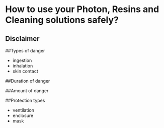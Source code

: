 # How to use your Photon, Resins and Cleaning solutions safely?

## Disclaimer

##Types of danger
- ingestion
- inhalation
- skin contact

##Duration of danger

##Amount of danger

##Protection types
- ventilation
- enclosure
- mask
